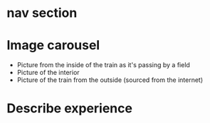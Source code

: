 # nav section
# Image carousel
* Picture from the inside of the train as it's passing by a field
* Picture of the interior
* Picture of the train from the outside (sourced from the internet)
# Describe experience